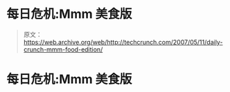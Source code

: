 # 每日危机:Mmm 美食版

> 原文：<https://web.archive.org/web/http://techcrunch.com/2007/05/11/daily-crunch-mmm-food-edition/>

# 每日危机:Mmm 美食版